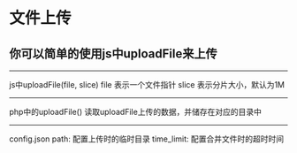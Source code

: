 # 文件上传
## 你可以简单的使用js中uploadFile来上传

----------
js中uploadFile(file, slice)
file 表示一个文件指针
slice 表示分片大小，默认为1M

----------
php中的uploadFile()
读取uploadFile上传的数据，并储存在对应的目录中

----------
config.json
path:   配置上传时的临时目录
time_limit: 配置合并文件时的超时时间
